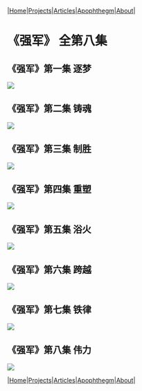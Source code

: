 |[Home](/README.md)|[Projects](/projects.md)|[Articles](/articles.md)|[Apophthegm](/apophthegm.md)|[About](/about.md)|

# 《强军》 全第八集

## 《强军》第一集  逐梦

[![](https://img.youtube.com/vi/TUYpfNSpELk/0.jpg)](https://youtu.be/TUYpfNSpELk "《强军》第一集  逐梦")  

## 《强军》第二集  铸魂

[![](https://img.youtube.com/vi/adHQWu7Li4A/0.jpg)](https://youtu.be/adHQWu7Li4A "《强军》第二集  铸魂")  

## 《强军》第三集  制胜

[![](https://img.youtube.com/vi/jeOSvUMm_tU/0.jpg)](https://youtu.be/jeOSvUMm_tU "《强军》第三集  制胜")  

## 《强军》第四集  重塑

[![](https://img.youtube.com/vi/NAJO_EGCQ_U/0.jpg)](https://youtu.be/NAJO_EGCQ_U "《强军》第四集  重塑")  

## 《强军》第五集  浴火

[![](https://img.youtube.com/vi/FzoNb_r_McQ/0.jpg)](https://youtu.be/FzoNb_r_McQ "《强军》第五集  浴火")  

## 《强军》第六集  跨越

[![](https://img.youtube.com/vi/xYVcws40ke0/0.jpg)](https://youtu.be/xYVcws40ke0 "《强军》第六集  跨越")  

## 《强军》第七集  铁律

[![](https://img.youtube.com/vi/ufehKl8Ojzc/0.jpg)](https://youtu.be/ufehKl8Ojzc "《强军》第七集  铁律")  

## 《强军》第八集  伟力

[![](https://img.youtube.com/vi/FNR_kcT_H18/0.jpg)](https://youtu.be/FNR_kcT_H18 "《强军》第八集  伟力")  

|[Home](/README.md)|[Projects](/projects.md)|[Articles](/articles.md)|[Apophthegm](/apophthegm.md)|[About](/about.md)|

